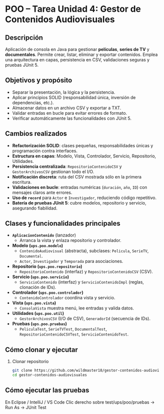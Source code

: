 # POO – Tarea Unidad 4: Gestor de Contenidos Audiovisuales

## Descripción  
Aplicación de consola en Java para gestionar **películas**, **series de TV** y **documentales**. Permite crear, listar, eliminar y exportar contenidos. Emplea una arquitectura en capas, persistencia en CSV, validaciones seguras y pruebas JUnit 5.

## Objetivos y propósito  
- Separar la presentación, la lógica y la persistencia.  
- Aplicar principios SOLID (responsabilidad única, inversión de dependencias, etc.).  
- Almacenar datos en un archivo CSV y exportar a TXT.  
- Validar entradas en bucle para evitar errores de formato.  
- Verificar automáticamente las funcionalidades con JUnit 5.

## Cambios realizados  
- **Refactorización SOLID**: clases pequeñas, responsabilidades únicas y programación contra interfaces.  
- **Estructura en capas**: Modelo, Vista, Controlador, Servicio, Repositorio, Utilidades.  
- **Persistencia centralizada**: `RepositorioContenidoCSV` y `GestorArchivosCSV` gestionan todo el I/O.  
- **Notificación discreta**: ruta del CSV mostrada sólo en la primera escritura.  
- **Validaciones en bucle**: entradas numéricas (`duración`, `año`, `ID`) con mensajes claros ante errores.  
- **Uso de `record`** para `Actor` e `Investigador`, reduciendo código repetitivo.  
- **Batería de pruebas JUnit 5**: cubre modelos, repositorio y servicio, asegurando fiabilidad.
  
## Clases y funcionalidades principales  
- **`AplicacionContenido`** (lanzador)  
  - Arranca la vista y enlaza repositorio y controlador.  
- **Modelo (`ups.poo.modelo`)**  
  - `ContenidoAudiovisual` (abstracta), subclases: `Pelicula`, `SerieTV`, `Documental`.  
  - `Actor`, `Investigador` y `Temporada` para asociaciones.  
- **Repositorio (`ups.poo.repositorio`)**  
  - `RepositorioContenido` (interfaz) y `RepositorioContenidoCSV` (CSV).  
- **Servicio (`ups.poo.servicio`)**  
  - `ServicioContenido` (interfaz) y `ServicioContenidoImpl` (reglas, clonación de IDs).  
- **Controlador (`ups.poo.controlador`)**  
  - `ContenidoControlador` coordina vista y servicio.  
- **Vista (`ups.poo.vista`)**  
  - `ConsolaVista` muestra menú, lee entradas y valida datos.  
- **Utilidades (`ups.poo.util`)**  
  - `GestorArchivosCSV` (I/O de CSV), `GeneradorId` (secuencia de IDs).  
- **Pruebas (`ups.poo.pruebas`)**  
  - `PeliculaTest`, `SerieTVTest`, `DocumentalTest`, `RepositorioContenidoCSVTest`, `ServicioContenidoTest`.

## Cómo clonar y ejecutar  
1. Clonar repositorio  
   ```bash
   git clone https://github.com/wildmaster18/gestor-contenidos-audiovisuales.git
   cd gestor-contenidos-audiovisuales
## Cómo ejecutar las pruebas
En Eclipse / IntelliJ / VS Code
Clic derecho sobre test/ups/poo/pruebas → Run As → JUnit Test
